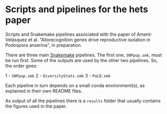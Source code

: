# Scripts and pipelines for the hets paper
Scripts and Snakemake pipelines associated with the paper of Ament-Velásquez et al. "Allorecognition genes drive reproductive isolation in Podospora anserina", in preparation.

There are three main [Snakemake](https://snakemake.readthedocs.io/en/stable/) pipelines. The first one, `SNPpop.smk`, must be run first. Some of the outputs are used by the other two pipelines. So, the order goes:

1 - `SNPpop.smk`
2 - `DiversityStats.smk`
3 - `PaLD.smk`

Each pipeline in turn depends on a small conda environment(s), as explained in their own README files.

As output of all the pipelines there is a `results` folder that usually contains the figures used in the paper. 


